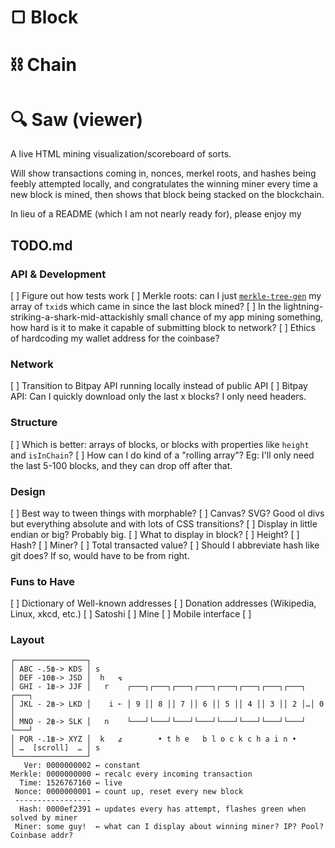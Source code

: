 # ▢ Block
# ⛓ Chain
# 🔍 Saw (viewer)

A live HTML mining visualization/scoreboard of sorts.

Will show transactions coming in, nonces, merkel roots, and hashes being feebly attempted locally, and congratulates the winning miner every time a new block is mined, then shows that block being stacked on the blockchain.

In lieu of a README (which I am not nearly ready for), please enjoy my

## TODO.md
### API & Development
[ ] Figure out how tests work
[ ] Merkle roots: can I just [`merkle-tree-gen`](https://www.npmjs.com/package/merkle-tree-gen) my array of `txid`s which came in since the last block mined?
[ ] In the lightning-striking-a-shark-mid-attackishly small chance of my app mining something, how hard is it to make it capable of submitting block to network?
  [ ] Ethics of hardcoding my wallet address for the coinbase?

### Network
[ ] Transition to Bitpay API running locally instead of public API
[ ] Bitpay API: Can I quickly download only the last x blocks? I only need headers.

### Structure
[ ] Which is better: arrays of blocks, or blocks with properties like `height` and `isInChain`?
[ ] How can I do kind of a "rolling array"? Eg: I'll only need the last 5-100 blocks, and they can drop off after that.

### Design
[ ] Best way to tween things with morphable?
  [ ] Canvas? SVG? Good ol divs but everything absolute and with lots of CSS transitions?
[ ] Display in little endian or big? Probably big.
[ ] What to display in block?
  [ ] Height?
  [ ] Hash?
  [ ] Miner?
  [ ] Total transacted value?
[ ] Should I abbreviate hash like git does? If so, would have to be from right.

### Funs to Have
[ ] Dictionary of Well-known addresses
  [ ] Donation addresses (Wikipedia, Linux, xkcd, etc.)
  [ ] Satoshi
  [ ] Mine
[ ] Mobile interface
[ ] 

### Layout
```
┌────────────────┐   
│ ABC -.5฿-> KDS │ s  
│ DEF -10฿-> JSD │  h   ⦪
│ GHI - 1฿-> JJF │   r    ┌───┐┌───┐┌───┐┌───┐┌───┐┌───┐┌───┐┌───┐ ┌───┐
│ JKL - 2฿-> LKD │    i ➵ │ 9 ││ 8 ││ 7 ││ 6 ││ 5 ││ 4 ││ 3 ││ 2 │…│ 0 │
│ MNO - 2฿-> SLK │   n    └───┘└───┘└───┘└───┘└───┘└───┘└───┘└───┘ └───┘
│ PQR -.1฿-> XYZ │  k   ⦨        • t h e   b l o c k c h a i n •
│ …  [scroll]  … │ s 
└────────────────┘   
   Ver: 0000000002 ↢ constant
Merkle: 0000000000 ↢ recalc every incoming transaction
  Time: 1526767160 ↢ live
 Nonce: 0000000001 ↢ count up, reset every new block
 -----------------
  Hash: 0000ef2391 ↢ updates every has attempt, flashes green when solved by miner
 Miner: some guy!  ↢ what can I display about winning miner? IP? Pool? Coinbase addr?
```